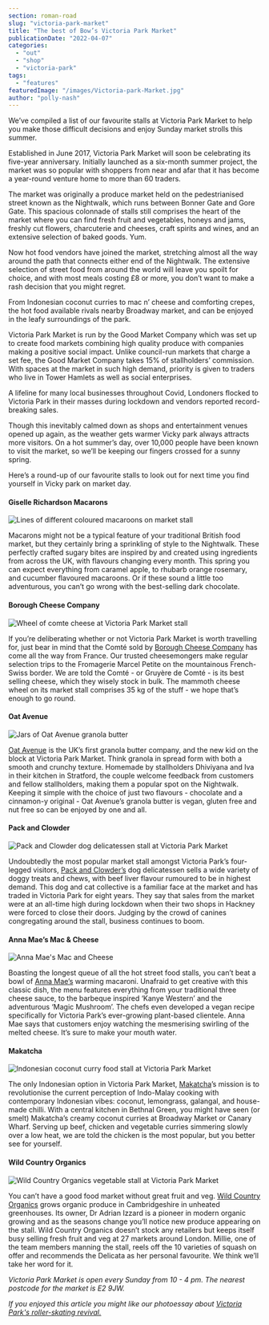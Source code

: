 ```yaml
---
section: roman-road
slug: "victoria-park-market"
title: "The best of Bow’s Victoria Park Market"
publicationDate: "2022-04-07"
categories: 
  - "out"
  - "shop"
  - "victoria-park"
tags: 
  - "features"
featuredImage: "/images/Victoria-park-Market.jpg"
author: "polly-nash"
---
```


We’ve compiled a list of our favourite stalls at Victoria Park Market to help you make those difficult decisions and enjoy Sunday market strolls this summer. 

Established in June 2017, Victoria Park Market will soon be celebrating its five-year anniversary. Initially launched as a six-month summer project, the market was so popular with shoppers from near and afar that it has become a year-round venture home to more than 60 traders.  

The market was originally a produce market held on the pedestrianised street known as the Nightwalk, which runs between Bonner Gate and Gore Gate. This spacious colonnade of stalls still comprises the heart of the market where you can find fresh fruit and vegetables, honeys and jams, freshly cut flowers, charcuterie and cheeses, craft spirits and wines, and an extensive selection of baked goods. Yum.

Now hot food vendors have joined the market, stretching almost all the way around the path that connects either end of the Nightwalk. The extensive selection of street food from around the world will leave you spoilt for choice, and with most meals costing £8 or more, you don’t want to make a rash decision that you might regret. 

From Indonesian coconut curries to mac n’ cheese and comforting crepes, the hot food available rivals nearby Broadway market, and can be enjoyed in the leafy surroundings of the park. 

Victoria Park Market is run by the Good Market Company which was set up to create food markets combining high quality produce with companies making a positive social impact. Unlike council-run markets that charge a set fee, the Good Market Company takes 15% of stallholders’ commission. With spaces at the market in such high demand, priority is given to traders who live in Tower Hamlets as well as social enterprises. 

A lifeline for many local businesses throughout Covid, Londoners flocked to Victoria Park in their masses during lockdown and vendors reported record-breaking sales. 

Though this inevitably calmed down as shops and entertainment venues opened up again, as the weather gets warmer Vicky park always attracts more visitors. On a hot summer’s day, over 10,000 people have been known to visit the market, so we’ll be keeping our fingers crossed for a sunny spring. 

Here’s a round-up of our favourite stalls to look out for next time you find yourself in Vicky park on market day. 

#### Giselle Richardson Macarons

![Lines of different coloured macaroons on market stall](/images/Giselle-richardson-macaroons-1-1024x683.jpg)

Macarons might not be a typical feature of your traditional British food market, but they certainly bring a sprinkling of style to the Nightwalk. These perfectly crafted sugary bites are inspired by and created using ingredients from across the UK, with flavours changing every month. This spring you can expect everything from caramel apple, to rhubarb orange rosemary, and cucumber flavoured macaroons. Or if these sound a little too adventurous, you can’t go wrong with the best-selling dark chocolate.

#### Borough Cheese Company

![Wheel of comte cheese at Victoria Park Market stall](/images/borough-cheese-company-victoria-park-market-1024x683.jpg)

If you’re deliberating whether or not Victoria Park Market is worth travelling for, just bear in mind that the Comté sold by [Borough Cheese Company](https://boroughcheesecompany.co.uk/) has come all the way from France. Our trusted cheesemongers make regular selection trips to the Fromagerie Marcel Petite on the mountainous French-Swiss border. We are told the Comté - or Gruyère de Comté - is its best selling cheese, which they wisely stock in bulk. The mammoth cheese wheel on its market stall comprises 35 kg of the stuff - we hope that’s enough to go round.

#### Oat Avenue

![Jars of Oat Avenue granola butter](/images/oat-avenue-victoria-park-market-1024x683.jpg)

[Oat Avenue](https://www.oatavenue.com/) is the UK’s first granola butter company, and the new kid on the block at Victoria Park Market. Think granola in spread form with both a smooth and crunchy texture. Homemade by stallholders Dhiviyana and Iva in their kitchen in Stratford, the couple welcome feedback from customers and fellow stallholders, making them a popular spot on the Nightwalk. Keeping it simple with the choice of just two flavours - chocolate and a cinnamon-y original - Oat Avenue’s granola butter is vegan, gluten free and nut free so can be enjoyed by one and all. 

#### Pack and Clowder

![Pack and Clowder dog delicatessen stall at Victoria Park Market](/images/pack-and-clowder-victoria-park-market-1024x683.jpg)

Undoubtedly the most popular market stall amongst Victoria Park’s four-legged visitors, [Pack and Clowder’s](https://www.instagram.com/packandclowder/) dog delicatessen sells a wide variety of doggy treats and chews, with beef liver flavour rumoured to be in highest demand. This dog and cat collective is a familiar face at the market and has traded in Victoria Park for eight years. They say that sales from the market were at an all-time high during lockdown when their two shops in Hackney were forced to close their doors. Judging by the crowd of canines congregating around the stall, business continues to boom.

#### Anna Mae’s Mac & Cheese

![Anna Mae's Mac and Cheese](/images/anna-maes-victoria-park-market-1024x683.jpg)

Boasting the longest queue of all the hot street food stalls, you can’t beat a bowl of [Anna Mae’s](https://www.anna-maes.com/mac-n-cheese) warming macaroni. Unafraid to get creative with this classic dish, the menu features everything from your traditional three cheese sauce, to the barbeque inspired ‘Kanye Western’ and the adventurous ‘Magic Mushroom’. The chefs even developed a vegan recipe specifically for Victoria Park’s ever-growing plant-based clientele. Anna Mae says that customers enjoy watching the mesmerising swirling of the melted cheese. It’s sure to make your mouth water.

#### Makatcha

![Indonesian coconut curry food stall at Victoria Park Market](/images/Makatcha-victoria-park-market-1-1024x683.jpg)

The only Indonesian option in Victoria Park Market, [Makatcha](https://www.makatcha.co.uk/)’s mission is to revolutionise the current perception of Indo-Malay cooking with contemporary Indonesian vibes: coconut, lemongrass, galangal, and house-made chilli. With a central kitchen in Bethnal Green, you might have seen (or smelt) Makatcha’s creamy coconut curries at Broadway Market or Canary Wharf. Serving up beef, chicken and vegetable curries simmering slowly over a low heat, we are told the chicken is the most popular, but you better see for yourself.

#### Wild Country Organics

![Wild Country Organics vegetable stall at Victoria Park Market](/images/wild-country-organics-victoria-park-market-1024x683.jpg)

You can’t have a good food market without great fruit and veg. [Wild Country Organics](https://www.instagram.com/wild_country_organics_/) grows organic produce in Cambridgeshire in unheated greenhouses. Its owner, Dr Adrian Izzard is a pioneer in modern organic growing and as the seasons change you’ll notice new produce appearing on the stall. Wild Country Organics doesn’t stock any retailers but keeps itself busy selling fresh fruit and veg at 27 markets around London. Millie, one of the team members manning the stall, reels off the 10 varieties of squash on offer and recommends the Delicata as her personal favourite. We think we’ll take her word for it. 

_Victoria Park Market is open every Sunday from 10 - 4 pm. The nearest postcode for the market is E2 9JW._

_If you enjoyed this article you might like our photoessay about [Victoria Park's roller-skating revival.](https://romanroadlondon.com/roller-skating-victoria-park-photoessay/)_


